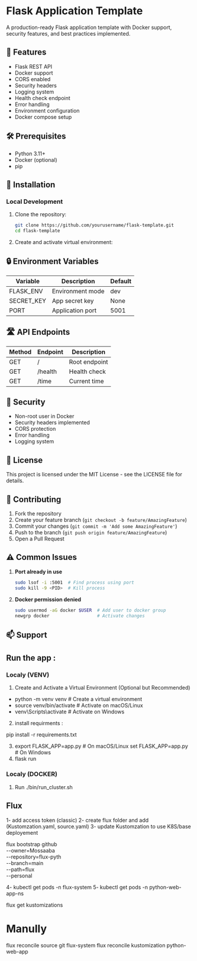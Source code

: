 # Flask Application Template

A production-ready Flask application template with Docker support, security features, and best practices implemented.

## 🚀 Features

- Flask REST API
- Docker support
- CORS enabled
- Security headers
- Logging system
- Health check endpoint
- Error handling
- Environment configuration
- Docker compose setup

## 🛠️ Prerequisites

- Python 3.11+
- Docker (optional)
- pip

## 🔧 Installation

### Local Development

1. Clone the repository:
   ```bash
   git clone https://github.com/yourusername/flask-template.git
   cd flask-template
   ```

2. Create and activate virtual environment:


## 🔒 Environment Variables

| Variable    | Description           | Default     |
|-------------|--------------------|-------------|
| FLASK_ENV   | Environment mode   | dev  |
| SECRET_KEY  | App secret key    | None        |
| PORT        | Application port   | 5001        |

## 🛣️ API Endpoints

| Method | Endpoint | Description    |
|--------|----------|----------------|
| GET    | /        | Root endpoint  |
| GET    | /health  | Health check   |
| GET    | /time    | Current time   | ?tz=timezone    |

## 🔐 Security

- Non-root user in Docker
- Security headers implemented
- CORS protection
- Error handling
- Logging system

## 📝 License

This project is licensed under the MIT License - see the LICENSE file for details.

## 👥 Contributing

1. Fork the repository
2. Create your feature branch (`git checkout -b feature/AmazingFeature`)
3. Commit your changes (`git commit -m 'Add some AmazingFeature'`)
4. Push to the branch (`git push origin feature/AmazingFeature`)
5. Open a Pull Request

## ⚠️ Common Issues

1. **Port already in use**
   ```bash
   sudo lsof -i :5001  # Find process using port
   sudo kill -9 <PID>  # Kill process
   ```

2. **Docker permission denied**
   ```bash
   sudo usermod -aG docker $USER  # Add user to docker group
   newgrp docker                  # Activate changes
   ```

## 📫 Support
## Run the app : 

### Localy (VENV)

1. Create and Activate a Virtual Environment (Optional but Recommended) 

- python -m venv venv  # Create a virtual environment
- source venv/bin/activate  # Activate on macOS/Linux
- venv\Scripts\activate  # Activate on Windows

2. install requirments : 

pip install -r requirements.txt

3. export FLASK_APP=app.py  # On macOS/Linux
          set FLASK_APP=app.py  # On Windows
4. flask run


### Localy (DOCKER)

1. Run ./bin/run_cluster.sh




## Flux 


1- add  access token (classic)
2- create flux folder and add (Kustomzation.yaml, source.yaml)
3- update Kustomzation to use K8S/base deployement 


flux bootstrap github \
  --owner=Mossaaba \
  --repository=flux-pyth \
  --branch=main \
  --path=flux \
  --personal
  

4- kubectl get pods -n flux-system
5- kubectl get pods -n python-web-app-ns


flux get kustomizations

# Manully 
flux reconcile source git flux-system
flux reconcile kustomization python-web-app
